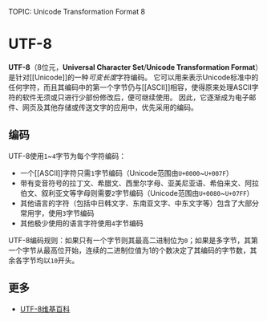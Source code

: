 TOPIC: Unicode Transformation Format 8

# UTF-8

**UTF-8**（8位元，**Universal Character Set**/**Unicode Transformation Format**）是针对[[Unicode]]的一种*可变长度*字符编码。
它可以用来表示Unicode标准中的任何字符，而且其编码中的第一个字节仍与[[ASCII]]相容，使得原来处理ASCII字符的软件无须或只进行少部份修改后，便可继续使用。
因此，它逐渐成为电子邮件、网页及其他存储或传送文字的应用中，优先采用的编码。

## 编码

UTF-8使用`1`~`4`字节为每个字符编码：

- 一个[[ASCII]]字符只需`1`字节编码（Unicode范围由`U+0000`~`U+007F`）
- 带有变音符号的拉丁文、希腊文、西里尔字母、亚美尼亚语、希伯来文、阿拉伯文、叙利亚文等字母则需要`2`字节编码（Unicode范围由`U+0080`~`U+07FF`）
- 其他语言的字符（包括中日韩文字、东南亚文字、中东文字等）包含了大部分常用字，使用`3`字节编码
- 其他极少使用的语言字符使用`4`字节编码

UTF-8编码规则：如果只有一个字节则其最高二进制位为`0`；如果是多字节，其第一个字节从最高位开始，连续的二进制位值为1的个数决定了其编码的字节数，其余各字节均以`10`开头。

## 更多

- [UTF-8维基百科](https://en.wikipedia.org/wiki/UTF-8)
